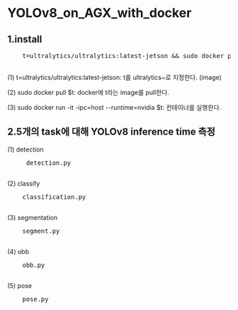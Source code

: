 # YOLOv8_on_AGX_with_docker

1.install
   --------
  <pre>
    t=ultralytics/ultralytics:latest-jetson && sudo docker pull $t && sudo docker run -it --ipc=host --runtime=nvidia $t
  </pre>
  (1) t=ultralytics/ultralytics:latest-jetson: t를 ultralytics~로 지정한다. (image)
  
  (2) sudo docker pull $t: docker에 t라는 image를 pull한다.
  
  (3) sudo docker run -it -ipc=host --runtime=nvidia $t: 컨테이너를 실행한다.

2.5개의 task에 대해 YOLOv8 inference time 측정
-------------------------------------------
   (1) detection
   <pre>
     detection.py
   </pre>

  (2) classify
  <pre>
    classification.py
  </pre>

  (3) segmentation
  <pre>
    segment.py
  </pre> 

  (4) obb
  <pre>
    obb.py
  </pre>

  (5) pose
  <pre>
    pose.py
  </pre>

  
